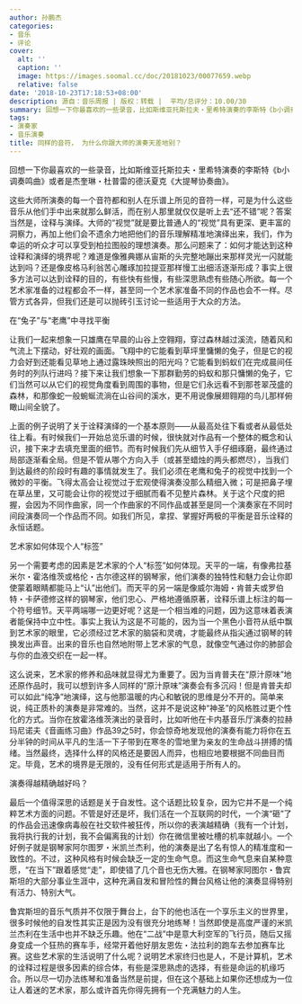 ```yaml
---
author: 孙鹏杰
categories:
- 音乐
- 评论
cover:
  alt: ''
  caption: ''
  image: https://images.soomal.cc/doc/20181023/00077659.webp
  relative: false
date: '2018-10-23T17:18:53+08:00'
description: 源自：音乐周报 | 版权：转载 |  平均/总评分：10.00/30
summary: 回想一下你最喜欢的一些录音，比如斯维亚托斯拉夫・里希特演奏的李斯特《b小调奏鸣曲》或者是杰奎琳・杜普雷的德沃夏克《大提琴协奏曲》。这些大师所演奏的每一个音符都和别人在乐谱上所见的音符一样，可是为什么这些音乐从他们手中出来就那么鲜活，而在别人那里就仅仅是听上去“还不错”呢？
tags:
- 演奏家
- 音乐演奏
title: 同样的音符， 为什么你跟大师的演奏天差地别？
---
```


回想一下你最喜欢的一些录音，比如斯维亚托斯拉夫・里希特演奏的李斯特《b小调奏鸣曲》或者是杰奎琳・杜普雷的德沃夏克《大提琴协奏曲》。

这些大师所演奏的每一个音符都和别人在乐谱上所见的音符一样，可是为什么这些音乐从他们手中出来就那么鲜活，而在别人那里就仅仅是听上去“还不错”呢？答案当然是，诠释与演绎。大师的“视觉”就是要比普通人的“视觉”具有更深、更丰富的洞察力，再加上他们会不遗余力地把他们的音乐理解精准地演绎出来，我们，作为幸运的听众才可以享受到柏拉图般的理想演奏。那么问题来了：如何才能达到这种诠释和演绎的境界呢？难道是像雅典娜从宙斯的头完整地蹦出来那样灵光一闪就能达到吗？还是像皮格马利翁苦心雕琢加拉提亚那样慢工出细活逐渐形成？事实上很多方法可以达到诠释的目的，有些快有些慢，有些深思熟虑有些随心所欲。每一个艺术家准备的过程都会不一样，甚至同一个艺术家准备不同的作品也会不一样。尽管方式各异，但我们还是可以抛砖引玉讨论一些适用于大众的方法。

在“兔子”与“老鹰”中寻找平衡

让我们一起来想象一只雄鹰在早晨的山谷上空翱翔，穿过森林越过溪流，随着风和气流上下摆动，好壮观的画面。飞翔中的它能看到草坪里慵懒的兔子，但是它的视力会好到还能看见草地上通过露珠映照出的阳光吗？它能看到蚂蚁们在完成晨间任务时的列队行进吗？接下来让我们想象一下那群勤劳的蚂蚁和那只慵懒的兔子，它们当然可以从它们的视觉角度看到周围的事物，但是它们永远看不到那苍翠茂盛的森林，和那像蛇一般蜿蜒流淌在山谷间的溪水，更不用说像展翅翱翔的鸟儿那样俯瞰山间全貌了。

上面的例子说明了关于诠释演绎的一个基本原则――从最高处往下看或者从最低处往上看。有时候我们一开始总览乐谱的时候，很快就对作品有一个整体的概念和认识，接下来才去填充里面的细节。而有时候我们先从细节入手仔细琢磨，最终通过局部逐渐看全局。但是不管从哪个方向入手（或甚至蜡烛的两头都燃尽），当我们到达最终的阶段时有趣的事情就发生了。我们必须在老鹰和兔子的视觉中找到一个微妙的平衡。飞得太高会让视觉过于宏观使得演奏没那么精细入微；可是把鼻子埋在草丛里，又可能会让你的视觉过于细腻而看不见整片森林。关于这个尺度的把握，会因为不同作曲家，同一个作曲家的不同作品或甚至是同一个演奏家在不同时间段演奏同一个作品而不同。如我们所见，拿捏、掌握好两极的平衡是音乐诠释的永恒话题。

艺术家如何体现个人“标签”

另一个需要考虑的因素是艺术家的个人“标签”如何体现。天平的一端，有像弗拉基米尔・霍洛维茨或格伦・古尔德这样的钢琴家，他们演奏的独特性和魅力会让你即使蒙着眼睛都能马上“认”出他们。而天平的另一端是像威尔海姆・肯普夫或罗伯特・卡萨德修这样的钢琴家，他们忠心、严格地遵循原著，诠释乐谱上标注的每一个符号细节。天平两端哪一边更好呢？这是一个相当难的问题，因为这意味着表演者能保持中立中性。事实上我认为这是不可能的，因为当一个黑色小音符从纸中飘到艺术家的眼里，它必须经过艺术家的脑袋和灵魂，才能最终从指尖通过钢琴的转换发出声音。出来的音乐也自然地附带上艺术家的气息，就像空气通过你的肺部会与你的血液交织在一起一样。

这么说来，艺术家的修养和品味就显得尤为重要了。因为当肯普夫在“原汁原味”地还原作品时，我可以想到许多人同样的“原汁原味”演奏会有多沉闷！但是肯普夫却可以如此“纯净”地演绎，这与他那温暖的内心和敏锐的思维是分不开的。简单来说，纯正质朴的演奏是非常难的。当然，这并不是说这种“神圣”的风格胜过更个性化的方式。当你在放霍洛维茨演出的录音时，比如听他在卡内基音乐厅演奏的拉赫玛尼诺夫《音画练习曲》作品39之5时，你会惊奇地发现他的演奏有能力将你在五分半钟的时间从平凡的生活一下子带到在寒冬的雪地里为亲友的生命战斗拼搏的情绪。当然最终，选择什么样的风格还是要因人而异，也相应地要根据不同曲目而定。毕竟，艺术的境界是无限的，没有任何形式是适用于所有人的。

演奏得越精确越好吗？

最后一个值得深思的话题是关于自发性。这个话题比较复杂，因为它并不是一个纯粹艺术方面的问题。不管是好还是坏，我们活在一个互联网的时代，一个演“砸”了的作品会迅速像病毒般在社交软件被狂传，所以你的表演越精确（我有一个计划，我将执行我的计划，我不会偏离我的计划）你在微信里被吐槽的机率就越小。一个好例子就是钢琴家阿尔图罗・米凯兰杰利，他的演奏是出了名有惊人的精准度和一致性的。不过，这种风格有时候会缺乏一定的生命气息。而这生命气息来自某种意愿，“在当下”跟着感觉“走”，即使错了几个音也无伤大雅。在钢琴家阿图尔・鲁宾斯坦的大部分事业生涯中，这种充满自发和冒险性的舞台风格让他的演奏显得特别有活力、特别大气。

鲁宾斯坦的音乐气质并不仅限于舞台上，台下的他也活在一个享乐主义的世界里，很多时候他的自发性其实正是因为没有很充分地练琴！当然即使是高度严谨的米凯兰杰利在生活中也并不缺乏乐趣。他在“二战”中是意大利空军的飞行员，随后又摇身变成一个狂热的赛车手，经常开着他好朋友恩佐・法拉利的跑车去参加赛车比赛。这些艺术家的生活说明了什么呢？说明艺术家终归也是人，不是计算机，艺术的诠释过程是很多因素的综合体，有些是深思熟虑的选择，有些是命运的机缘巧合。所以尽一切办法练琴和准备当然是前提，但在这个基础上如果你还想成为一位让人着迷的艺术家，那么或许首先你得先拥有一个充满魅力的人生。